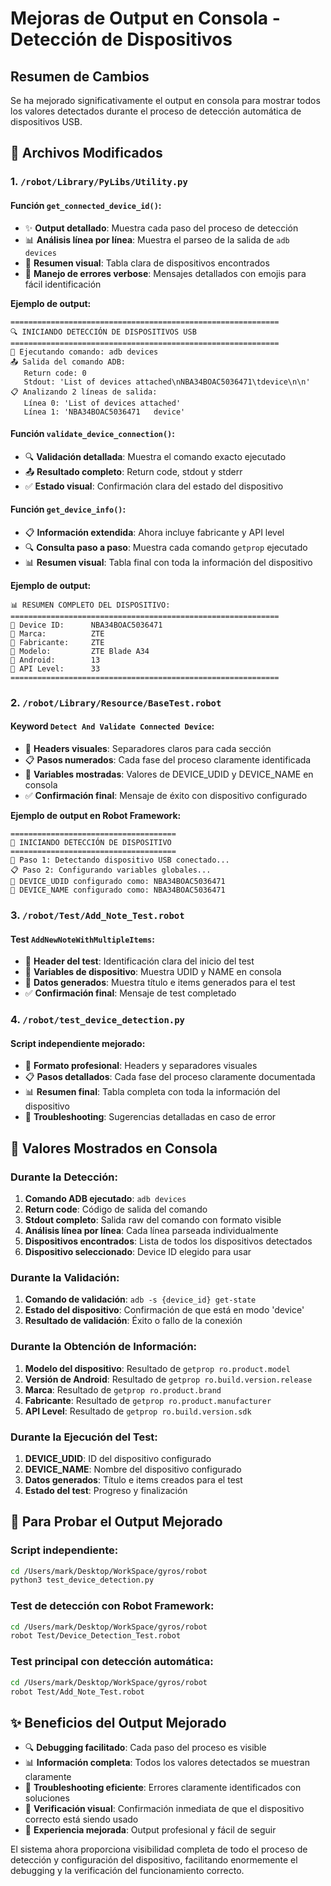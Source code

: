 # Mejoras de Output en Consola - Detección de Dispositivos

## Resumen de Cambios

Se ha mejorado significativamente el output en consola para mostrar todos los valores detectados durante el proceso de detección automática de dispositivos USB.

## 🔧 Archivos Modificados

### 1. `/robot/Library/PyLibs/Utility.py`

#### Función `get_connected_device_id()`:
- ✨ **Output detallado**: Muestra cada paso del proceso de detección
- 📊 **Análisis línea por línea**: Muestra el parseo de la salida de `adb devices`
- 🎯 **Resumen visual**: Tabla clara de dispositivos encontrados
- 🚨 **Manejo de errores verbose**: Mensajes detallados con emojis para fácil identificación

**Ejemplo de output:**
```
============================================================
🔍 INICIANDO DETECCIÓN DE DISPOSITIVOS USB
============================================================
📱 Ejecutando comando: adb devices
📤 Salida del comando ADB:
   Return code: 0
   Stdout: 'List of devices attached\nNBA34BOAC5036471\tdevice\n\n'
📋 Analizando 2 líneas de salida:
   Línea 0: 'List of devices attached'
   Línea 1: 'NBA34BOAC5036471   device'
```

#### Función `validate_device_connection()`:
- 🔍 **Validación detallada**: Muestra el comando exacto ejecutado
- 📤 **Resultado completo**: Return code, stdout y stderr
- ✅ **Estado visual**: Confirmación clara del estado del dispositivo

#### Función `get_device_info()`:
- 📋 **Información extendida**: Ahora incluye fabricante y API level
- 🔍 **Consulta paso a paso**: Muestra cada comando `getprop` ejecutado
- 📊 **Resumen visual**: Tabla final con toda la información del dispositivo

**Ejemplo de output:**
```
📊 RESUMEN COMPLETO DEL DISPOSITIVO:
============================================================
🔹 Device ID:      NBA34BOAC5036471
🔹 Marca:          ZTE
🔹 Fabricante:     ZTE
🔹 Modelo:         ZTE Blade A34
🔹 Android:        13
🔹 API Level:      33
============================================================
```

### 2. `/robot/Library/Resource/BaseTest.robot`

#### Keyword `Detect And Validate Connected Device`:
- 🚀 **Headers visuales**: Separadores claros para cada sección
- 📋 **Pasos numerados**: Cada fase del proceso claramente identificada
- 🔹 **Variables mostradas**: Valores de DEVICE_UDID y DEVICE_NAME en consola
- ✅ **Confirmación final**: Mensaje de éxito con dispositivo configurado

**Ejemplo de output en Robot Framework:**
```
=====================================
🚀 INICIANDO DETECCIÓN DE DISPOSITIVO
=====================================
📱 Paso 1: Detectando dispositivo USB conectado...
📋 Paso 2: Configurando variables globales...
🔹 DEVICE_UDID configurado como: NBA34BOAC5036471
🔹 DEVICE_NAME configurado como: NBA34BOAC5036471
```

### 3. `/robot/Test/Add_Note_Test.robot`

#### Test `AddNewNoteWithMultipleItems`:
- 🧪 **Header del test**: Identificación clara del inicio del test
- 📱 **Variables de dispositivo**: Muestra UDID y NAME en consola
- 📝 **Datos generados**: Muestra título e items generados para el test
- ✅ **Confirmación final**: Mensaje de test completado

### 4. `/robot/test_device_detection.py`

#### Script independiente mejorado:
- 🔬 **Formato profesional**: Headers y separadores visuales
- 📋 **Pasos detallados**: Cada fase del proceso claramente documentada
- 📊 **Resumen final**: Tabla completa con toda la información del dispositivo
- 🔧 **Troubleshooting**: Sugerencias detalladas en caso de error

## 🎯 Valores Mostrados en Consola

### Durante la Detección:
1. **Comando ADB ejecutado**: `adb devices`
2. **Return code**: Código de salida del comando
3. **Stdout completo**: Salida raw del comando con formato visible
4. **Análisis línea por línea**: Cada línea parseada individualmente
5. **Dispositivos encontrados**: Lista de todos los dispositivos detectados
6. **Dispositivo seleccionado**: Device ID elegido para usar

### Durante la Validación:
1. **Comando de validación**: `adb -s {device_id} get-state`
2. **Estado del dispositivo**: Confirmación de que está en modo 'device'
3. **Resultado de validación**: Éxito o fallo de la conexión

### Durante la Obtención de Información:
1. **Modelo del dispositivo**: Resultado de `getprop ro.product.model`
2. **Versión de Android**: Resultado de `getprop ro.build.version.release`
3. **Marca**: Resultado de `getprop ro.product.brand`
4. **Fabricante**: Resultado de `getprop ro.product.manufacturer`
5. **API Level**: Resultado de `getprop ro.build.version.sdk`

### Durante la Ejecución del Test:
1. **DEVICE_UDID**: ID del dispositivo configurado
2. **DEVICE_NAME**: Nombre del dispositivo configurado
3. **Datos generados**: Título e items creados para el test
4. **Estado del test**: Progreso y finalización

## 🚀 Para Probar el Output Mejorado

### Script independiente:
```bash
cd /Users/mark/Desktop/WorkSpace/gyros/robot
python3 test_device_detection.py
```

### Test de detección con Robot Framework:
```bash
cd /Users/mark/Desktop/WorkSpace/gyros/robot
robot Test/Device_Detection_Test.robot
```

### Test principal con detección automática:
```bash
cd /Users/mark/Desktop/WorkSpace/gyros/robot
robot Test/Add_Note_Test.robot
```

## ✨ Beneficios del Output Mejorado

- 🔍 **Debugging facilitado**: Cada paso del proceso es visible
- 📊 **Información completa**: Todos los valores detectados se muestran claramente
- 🎯 **Troubleshooting eficiente**: Errores claramente identificados con soluciones
- 📱 **Verificación visual**: Confirmación inmediata de que el dispositivo correcto está siendo usado
- 🚀 **Experiencia mejorada**: Output profesional y fácil de seguir

El sistema ahora proporciona visibilidad completa de todo el proceso de detección y configuración del dispositivo, facilitando enormemente el debugging y la verificación del funcionamiento correcto.
